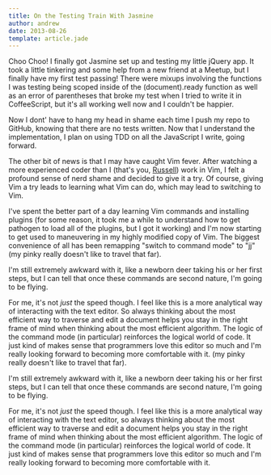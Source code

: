 ```yaml
---
title: On the Testing Train With Jasmine
author: andrew
date: 2013-08-26
template: article.jade
---
```


Choo Choo! I finally got Jasmine set up and testing my little jQuery app. It
took a little tinkering and some help from a new friend at a Meetup, but I
finally have my first test passing! There were mixups involving the functions
I was testing being scoped inside of the (document).ready function as well as
an error of parentheses that broke my test when I tried to write it in
CoffeeScript, but it's all working well now and I couldn't be happier.

Now I dont' have to hang my head in shame each time I push my repo to GitHub,
knowing that there are no tests written. Now that I understand the
implementation, I plan on using TDD on all the JavaScript I write, going
forward.

The other bit of news is that I may have caught Vim fever. After watching a
more experienced coder than I (that's you, [Russell](http://russmatney.com/))
work in Vim, I felt a profound sense of nerd shame and decided to give it a try. Of course, giving
Vim a try leads to learning what Vim can do, which may lead to switching to
Vim.

I've spent the better part of a day learning Vim commands and installing
plugins (for some reason, it took me a while to understand how to get pathogen
to load all of the plugins, but I got it working) and I'm now starting to get
used to maneuvering in my highly modified copy of Vim. The biggest convenience
of all has been remapping "switch to command mode" to "jj" (my pinky really
doesn't like to travel that far).

I'm still extremely awkward with it, like a newborn deer taking his or her
first steps, but I can tell that once these commands are second nature, I'm
going to be flying.

For me, it's not *just* the speed though. I feel like this is a more analytical
way of interacting with the text editor. So always thinking about the most
efficient way to traverse and edit a document helps you stay in the right frame
of mind when thinking about the most efficient algorithm. The logic of the
command mode (in particular) reinforces the logical world of code. It just kind
of makes sense that programmers love this editor so much and I'm really looking
forward to becoming more comfortable with it. (my pinky really doesn't like to
travel that far).

I'm still extremely awkward with it, like a newborn deer taking his or her
first steps, but I can tell that once these commands are second nature, I'm
going to be flying.

For me, it's not *just* the speed though. I feel like this is a more analytical
way of interacting with the text editor, so always thinking about the most
efficient way to traverse and edit a document helps you stay in the right frame
of mind when thinking about the most efficient algorithm. The logic of the
command mode (in particular) reinforces the logical world of code. It just kind
of makes sense that programmers love this editor so much and I'm really looking
forward to becoming more comfortable with it.